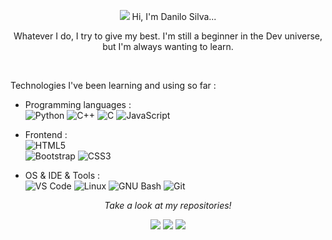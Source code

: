 <p align="center">
<img src="https://ezgif.com/images/loadcat.gif"/>
Hi, I'm Danilo Silva...  
</p>  

<p align="center">
Whatever I do, I try to give my best. I'm still a beginner in the Dev universe, but I'm always wanting to learn.
</p>  
  
<br> 

Technologies I've been learning and using so far :

- Programming languages : <br />
    ![Python](https://img.shields.io/badge/-Python-3776AB?logo=Python&logoColor=white&style=social) 
    ![C++](https://img.shields.io/badge/-C++-00599C?logo=c%2B%2B) 
    ![C](https://img.shields.io/badge/-C-A8B9CC?logo=c) 
    ![JavaScript](https://img.shields.io/badge/-JavaScript-F7DF1E?logo=JavaScript&logoColor=black)    
    
- Frontend : <br />
    ![HTML5](https://img.shields.io/badge/-HTML5-E34F26?logo=HTML5&logoColor=white)    
    ![Bootstrap](https://img.shields.io/badge/-Bootstrap-7952B3?logo=Bootstrap&logoColor=white)
    ![CSS3](https://img.shields.io/badge/-CSS3-1572B6?logo=CSS3&logoColor=white)

- OS & IDE & Tools : <br />
    ![VS Code](http://img.shields.io/badge/-VS%20Code-eee?style=flat-square&logo=visual-studio-code&logoColor=007ACC)
    ![Linux](http://img.shields.io/badge/-Linux-eee?style=flat-square&logo=linux&logoColor=D67A10)
    ![GNU Bash](http://img.shields.io/badge/-GNU%20Bash-eee?style=flat-square&logo=gnu-bash&logoColor=663399)
    ![Git](http://img.shields.io/badge/-Git-eee?style=flat-square&logo=git&logoColor=F05032)
    
<p align="center">
 <i>Take a look at my repositories!</i>
<p  align="center">
<a href="https://www.linkedin.com/in/danilo-silva-628671b3/"><img src="https://img.shields.io/badge/-Danilo%20Silva-blue?style=flat-square&logo=Linkedin&logoColor=white&link=hhttps://www.linkedin.com/in/danilo-silva-628671b3/" /></a>  
<img src="https://visitor-badge.laobi.icu/badge?page_id=sia2602"/>
<img src="https://img.shields.io/github/followers/sia2602?style=social"/>  
</p> 
